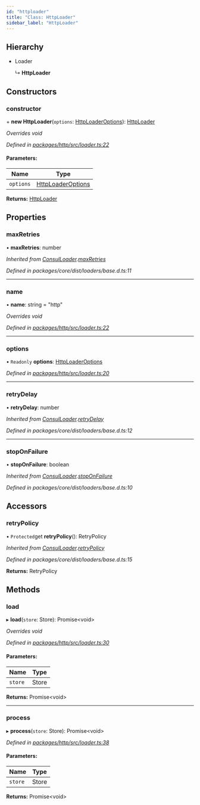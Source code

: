 ```yaml
---
id: "httploader"
title: "Class: HttpLoader"
sidebar_label: "HttpLoader"
---
```


## Hierarchy

- Loader

  ↳ **HttpLoader**

## Constructors

### constructor

\+ **new HttpLoader**(`options`: [HttpLoaderOptions](../interfaces/httploaderoptions.md)): [HttpLoader](httploader.md)

_Overrides void_

_Defined in [packages/http/src/loader.ts:22](https://github.com/willsoto/node-konfig/blob/9b8a7e5/packages/http/src/loader.ts#L22)_

#### Parameters:

| Name      | Type                                                    |
| --------- | ------------------------------------------------------- |
| `options` | [HttpLoaderOptions](../interfaces/httploaderoptions.md) |

**Returns:** [HttpLoader](httploader.md)

## Properties

### maxRetries

• **maxRetries**: number

_Inherited from [ConsulLoader](consulloader.md).[maxRetries](consulloader.md#maxretries)_

_Defined in packages/core/dist/loaders/base.d.ts:11_

---

### name

• **name**: string = "http"

_Overrides void_

_Defined in [packages/http/src/loader.ts:22](https://github.com/willsoto/node-konfig/blob/9b8a7e5/packages/http/src/loader.ts#L22)_

---

### options

• `Readonly` **options**: [HttpLoaderOptions](../interfaces/httploaderoptions.md)

_Defined in [packages/http/src/loader.ts:20](https://github.com/willsoto/node-konfig/blob/9b8a7e5/packages/http/src/loader.ts#L20)_

---

### retryDelay

• **retryDelay**: number

_Inherited from [ConsulLoader](consulloader.md).[retryDelay](consulloader.md#retrydelay)_

_Defined in packages/core/dist/loaders/base.d.ts:12_

---

### stopOnFailure

• **stopOnFailure**: boolean

_Inherited from [ConsulLoader](consulloader.md).[stopOnFailure](consulloader.md#stoponfailure)_

_Defined in packages/core/dist/loaders/base.d.ts:10_

## Accessors

### retryPolicy

• `Protected`get **retryPolicy**(): RetryPolicy

_Inherited from [ConsulLoader](consulloader.md).[retryPolicy](consulloader.md#retrypolicy)_

_Defined in packages/core/dist/loaders/base.d.ts:15_

**Returns:** RetryPolicy

## Methods

### load

▸ **load**(`store`: Store): Promise&#60;void>

_Overrides void_

_Defined in [packages/http/src/loader.ts:30](https://github.com/willsoto/node-konfig/blob/9b8a7e5/packages/http/src/loader.ts#L30)_

#### Parameters:

| Name    | Type  |
| ------- | ----- |
| `store` | Store |

**Returns:** Promise&#60;void>

---

### process

▸ **process**(`store`: Store): Promise&#60;void>

_Defined in [packages/http/src/loader.ts:38](https://github.com/willsoto/node-konfig/blob/9b8a7e5/packages/http/src/loader.ts#L38)_

#### Parameters:

| Name    | Type  |
| ------- | ----- |
| `store` | Store |

**Returns:** Promise&#60;void>
